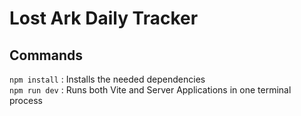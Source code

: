 # Lost Ark Daily Tracker

## Commands
```npm install``` : Installs the needed dependencies \
```npm run dev``` : Runs both Vite and Server Applications in one terminal process
